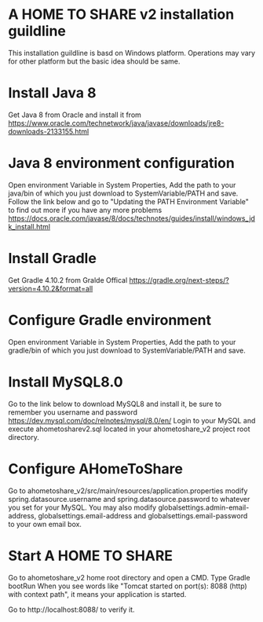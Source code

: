 # A HOME TO SHARE v2 installation guildline
This installation guildline is basd on Windows platform. Operations may vary for other platform but the basic idea should be same.


# Install Java 8
Get Java 8 from Oracle and install it from
https://www.oracle.com/technetwork/java/javase/downloads/jre8-downloads-2133155.html

# Java 8 environment configuration
Open environment Variable in System Properties, Add the path to your java/bin of which you just download to SystemVariable/PATH and save. 
Follow the link below and go to "Updating the PATH Environment Variable" to find out more if you have any more problems
https://docs.oracle.com/javase/8/docs/technotes/guides/install/windows_jdk_install.html

# Install Gradle
Get Gradle 4.10.2 from Gralde Offical
https://gradle.org/next-steps/?version=4.10.2&format=all

# Configure Gradle environment
Open environment Variable in System Properties, Add the path to your gradle/bin of which you just download to SystemVariable/PATH and save. 

# Install MySQL8.0
Go to the link below to download MySQL8 and install it, be sure to remember you username and password
https://dev.mysql.com/doc/relnotes/mysql/8.0/en/
Login to your MySQL and execute ahometosharev2.sql located in your ahometoshare_v2 project root directory.

# Configure AHomeToShare
Go to ahometoshare_v2/src/main/resources/application.properties
modify 
spring.datasource.username and spring.datasource.password to whatever you set for your MySQL.
You may also modify 
globalsettings.admin-email-address, globalsettings.email-address and globalsettings.email-password to your own email box.

# Start A HOME TO SHARE
Go to ahometoshare_v2 home root directory and open a CMD. 
Type Gradle bootRun
When you see words like "Tomcat started on port(s): 8088 (http) with context path", it means your application is started.

Go to http://localhost:8088/ to verify it.
